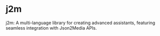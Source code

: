 # j2m
j2m: A multi-language library for creating advanced assistants, featuring seamless integration with Json2Media APIs.
